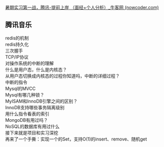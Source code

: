 
[暑期实习第一战，腾讯-提前上岸 （面经+个人分析）_牛客网 (nowcoder.com)](https://www.nowcoder.com/discuss/599329213241466880?sourceSSR=enterprise)

## 腾讯音乐

redis的机制  
redis持久化  
三次握手  
TCP/IP协议  
对操作系统的中断的理解  
什么是用户态，什么是内核态？  
从用户态切换成内核态的过程你知道吗，中断的详细过程？  
中断的指令  
Mysql的MVCC  
Mysql有哪几种锁？  
MyISAM和InnoDB引擎之间的区别？  
InnoDB支持哪些事务隔离级别  
用什么指令看表的索引  
MongoDB有用过吗？  
NoSQL的数据库有用过什么  
接下来就是项目和实习深挖  
再来了一个手撕：实现一个的Set，支持O(1)的insert、remove、随机get  
  

